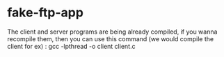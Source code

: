 # fake-ftp-app

The client and server programs are being already compiled, if you wanna recompile them, then you can use this command (we would compile the client for ex) : gcc -lpthread -o client client.c
